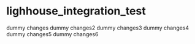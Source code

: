 lighhouse_integration_test
==========================
dummy changes
dummy changes2
dummy changes3
dummy changes4
dummy changes5
dummy changes6
